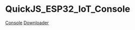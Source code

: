 # QuickJS_ESP32_IoT_Console

[Console](https://poruruba.github.io/QuickJS_ESP32_IoT_Console/quickjs_console/)
[Downloader](https://poruruba.github.io/QuickJS_ESP32_IoT_Console/quickjs_downloader/)
